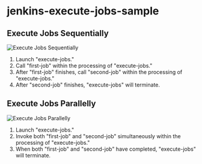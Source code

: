 # jenkins-execute-jobs-sample
## Execute Jobs Sequentially
![Execute Jobs Sequentially](./img/ExecuteJobsSequentially.avif)
1. Launch "execute-jobs."
1. Call "first-job" within the processing of "execute-jobs."
1. After "first-job" finishes, call "second-job" within the processing of "execute-jobs."
1. After "second-job" finishes, "execute-jobs" will terminate.

## Execute Jobs Parallelly
![Execute Jobs Parallelly](./img/ExecuteJobsParallelly.avif)
1. Launch "execute-jobs."
1. Invoke both "first-job" and "second-job" simultaneously within the processing of "execute-jobs."
1. When both "first-job" and "second-job" have completed, "execute-jobs" will terminate.